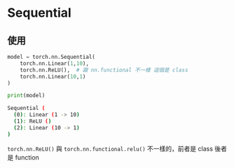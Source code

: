 # Sequential


## 使用

```python
model = torch.nn.Sequential(
    torch.nn.Linear(1,10),
    torch.nn.ReLU(),  # 跟 nn.functional 不一樣 這個是 class
    torch.nn.Linear(10,1)
)

print(model)
```

```bash
Sequential (
  (0): Linear (1 -> 10)
  (1): ReLU ()
  (2): Linear (10 -> 1)
)
```

`torch.nn.ReLU()` 與 `torch.nn.functional.relu()` 不一樣的，前者是 class 後者是 function